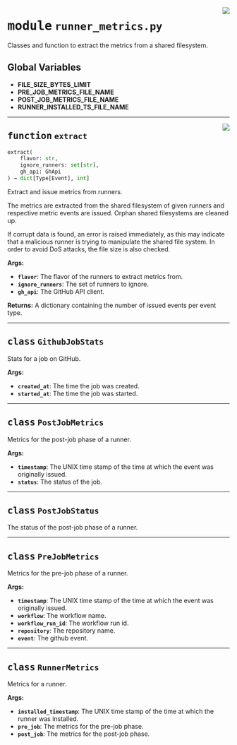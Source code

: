 <!-- markdownlint-disable -->

<a href="../src/runner_metrics.py#L0"><img align="right" style="float:right;" src="https://img.shields.io/badge/-source-cccccc?style=flat-square"></a>

# <kbd>module</kbd> `runner_metrics.py`
Classes and function to extract the metrics from a shared filesystem. 

**Global Variables**
---------------
- **FILE_SIZE_BYTES_LIMIT**
- **PRE_JOB_METRICS_FILE_NAME**
- **POST_JOB_METRICS_FILE_NAME**
- **RUNNER_INSTALLED_TS_FILE_NAME**

---

<a href="../src/runner_metrics.py#L320"><img align="right" style="float:right;" src="https://img.shields.io/badge/-source-cccccc?style=flat-square"></a>

## <kbd>function</kbd> `extract`

```python
extract(
    flavor: str,
    ignore_runners: set[str],
    gh_api: GhApi
) → dict[Type[Event], int]
```

Extract and issue metrics from runners. 

The metrics are extracted from the shared filesystem of given runners and respective metric events are issued. Orphan shared filesystems are cleaned up. 

If corrupt data is found, an error is raised immediately, as this may indicate that a malicious runner is trying to manipulate the shared file system. In order to avoid DoS attacks, the file size is also checked. 



**Args:**
 
 - <b>`flavor`</b>:  The flavor of the runners to extract metrics from. 
 - <b>`ignore_runners`</b>:  The set of runners to ignore. 
 - <b>`gh_api`</b>:  The GitHub API client. 



**Returns:**
 A dictionary containing the number of issued events per event type. 


---

## <kbd>class</kbd> `GithubJobStats`
Stats for a job on GitHub. 



**Args:**
 
 - <b>`created_at`</b>:  The time the job was created. 
 - <b>`started_at`</b>:  The time the job was started. 





---

## <kbd>class</kbd> `PostJobMetrics`
Metrics for the post-job phase of a runner. 



**Args:**
 
 - <b>`timestamp`</b>:  The UNIX time stamp of the time at which the event was originally issued. 
 - <b>`status`</b>:  The status of the job. 





---

## <kbd>class</kbd> `PostJobStatus`
The status of the post-job phase of a runner. 





---

## <kbd>class</kbd> `PreJobMetrics`
Metrics for the pre-job phase of a runner. 



**Args:**
 
 - <b>`timestamp`</b>:  The UNIX time stamp of the time at which the event was originally issued. 
 - <b>`workflow`</b>:  The workflow name. 
 - <b>`workflow_run_id`</b>:  The workflow run id. 
 - <b>`repository`</b>:  The repository name. 
 - <b>`event`</b>:  The github event. 





---

## <kbd>class</kbd> `RunnerMetrics`
Metrics for a runner. 



**Args:**
 
 - <b>`installed_timestamp`</b>:  The UNIX time stamp of the time at which the runner was installed. 
 - <b>`pre_job`</b>:  The metrics for the pre-job phase. 
 - <b>`post_job`</b>:  The metrics for the post-job phase. 






